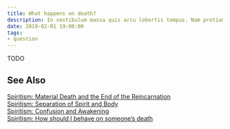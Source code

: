 ```yaml
---
title: What happens on death?
description: In vestibulum massa quis arcu lobortis tempus. Nam pretium arcu in odio vulputate luctus.
date: 2019-02-01 19:00:00
tags: 
- question
---
```


TODO

## See Also
[Spiritism: Material Death and the End of the Reincarnation](/spiritism/reincarnation/death)  
[Spiritism: Separation of Spirit and Body](/spiritism/reincarnation/separation-spirit-body)  
[Spiritism: Confusion and Awakening](/spiritism/reincarnation/awakening)  
[Spiritism: How should I behave on someone’s death](/spiritism/reincarnation/reactions)  

